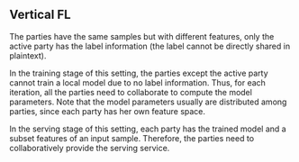 ## Vertical FL

The parties have the same samples but with different features, only the active 
party has the label information (the label cannot be directly shared in plaintext). 

In the training stage of this setting, the parties except the active party cannot
train a local model due to no label information. Thus, for each iteration, all
the parties need to collaborate to compute the model parameters. Note that the
model parameters usually are distributed among parties, since each party has her
own feature space. 

In the serving stage of this setting, each party has the trained model and a 
subset features of an input sample. Therefore, the parties need to collaboratively
provide the serving service.

